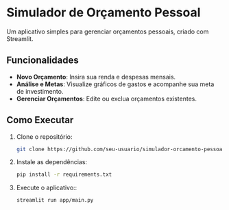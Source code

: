 # Simulador de Orçamento Pessoal

Um aplicativo simples para gerenciar orçamentos pessoais, criado com Streamlit.

## Funcionalidades

- **Novo Orçamento**: Insira sua renda e despesas mensais.
- **Análise e Metas**: Visualize gráficos de gastos e acompanhe sua meta de investimento.
- **Gerenciar Orçamentos**: Edite ou exclua orçamentos existentes.

## Como Executar

1. Clone o repositório:
   ```bash
   git clone https://github.com/seu-usuario/simulador-orcamento-pessoal.git

2. Instale as dependências:
   ```bash
   pip install -r requirements.txt

3. Execute o aplicativo::
   ```bash
   streamlit run app/main.py